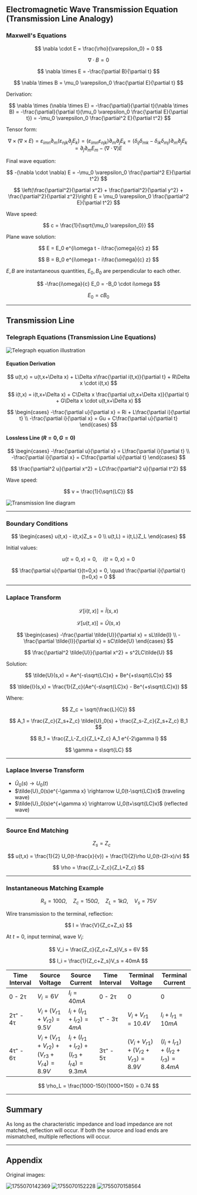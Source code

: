 ## Electromagnetic Wave Transmission Equation (Transmission Line Analogy)

### Maxwell's Equations

$$
\nabla \cdot E = \frac{\rho}{\varepsilon_0} = 0
$$

$$
\nabla \cdot B = 0
$$

$$
\nabla \times E = -\frac{\partial B}{\partial t}
$$

$$
\nabla \times B = \mu_0 \varepsilon_0 \frac{\partial E}{\partial t}
$$

Derivation:

$$
\nabla \times (\nabla \times E) = -\frac{\partial}{\partial t}(\nabla \times B)
= -\frac{\partial}{\partial t}(\mu_0 \varepsilon_0 \frac{\partial E}{\partial t})
= -\mu_0 \varepsilon_0 \frac{\partial^2 E}{\partial t^2}
$$

Tensor form:

$$
\nabla \times (\nabla \times E) = \varepsilon_{imn} \partial_m (\varepsilon_{njk} \partial_j E_k)
= (\varepsilon_{imn} \varepsilon_{njk}) \partial_m \partial_j E_k
= (\delta_{ij} \delta_{mk} - \delta_{ik} \delta_{mj}) \partial_m \partial_j E_k
= \partial_j \partial_m E_m - (\nabla \cdot \nabla) E
$$

Final wave equation:

$$
-(\nabla \cdot \nabla) E = -\mu_0 \varepsilon_0 \frac{\partial^2 E}{\partial t^2}
$$

$$
\left(\frac{\partial^2}{\partial x^2} + \frac{\partial^2}{\partial y^2} + \frac{\partial^2}{\partial z^2}\right) E = \mu_0 \varepsilon_0 \frac{\partial^2 E}{\partial t^2}
$$

Wave speed:

$$
c = \frac{1}{\sqrt{\mu_0 \varepsilon_0}}
$$

Plane wave solution:

$$
E = E_0 e^{i\omega t - i\frac{\omega}{c} z}
$$

$$
B = B_0 e^{i\omega t - i\frac{\omega}{c} z}
$$

$E, B$ are instantaneous quantities, $E_0, B_0$ are perpendicular to each other.

$$
-\frac{i\omega}{c} E_0 = -B_0 \cdot i\omega
$$

$$
E_0 = cB_0
$$

---

## Transmission Line

### Telegraph Equations (Transmission Line Equations)

![Telegraph equation illustration](./TransmissionLineEq.zh/1755069973511.png)

#### Equation Derivation

$$
u(t,x) = u(t,x+\Delta x) + L\Delta x\frac{\partial i(t,x)}{\partial t} + R\Delta x \cdot i(t,x)
$$

$$
i(t,x) = i(t,x+\Delta x) + C\Delta x \frac{\partial u(t,x+\Delta x)}{\partial t} + G\Delta x \cdot u(t,x+\Delta x)
$$

$$
\begin{cases}
-\frac{\partial u}{\partial x} = Ri + L\frac{\partial i}{\partial t} \\
-\frac{\partial i}{\partial x} = Gu + C\frac{\partial u}{\partial t}
\end{cases}
$$

#### Lossless Line ($R=0, G=0$)

$$
\begin{cases}
-\frac{\partial u}{\partial x} = L\frac{\partial i}{\partial t} \\
-\frac{\partial i}{\partial x} = C\frac{\partial u}{\partial t}
\end{cases}
$$

$$
\frac{\partial^2 u}{\partial x^2} = LC\frac{\partial^2 u}{\partial t^2}
$$

Wave speed:

$$
v = \frac{1}{\sqrt{LC}}
$$

![Transmission line diagram](./TransmissionLineEq.zh/1755071531442.png)

---

### Boundary Conditions

$$
\begin{cases}
u(t,x) - i(t,x)Z_s = 0 \\
u(t,L) = i(t,L)Z_L
\end{cases}
$$

Initial values:

$$
u(t=0,x) = 0, \quad i(t=0,x) = 0
$$

$$
\frac{\partial u}{\partial t}(t=0,x) = 0, \quad \frac{\partial i}{\partial t}(t=0,x) = 0
$$

---

### Laplace Transform

$$
\mathcal{L}[i(t,x)] = \tilde{I}(s,x)
$$

$$
\mathcal{L}[u(t,x)] = \tilde{U}(s,x)
$$

$$
\begin{cases}
-\frac{\partial \tilde{U}}{\partial x} = sL\tilde{I} \\
-\frac{\partial \tilde{I}}{\partial x} = sC\tilde{U}
\end{cases}
$$

$$
\frac{\partial^2 \tilde{U}}{\partial x^2} = s^2LC\tilde{U}
$$

Solution:

$$
\tilde{U}(s,x) = Ae^{-s\sqrt{LC}x} + Be^{+s\sqrt{LC}x}
$$

$$
\tilde{I}(s,x) = \frac{1}{Z_c}(Ae^{-s\sqrt{LC}x} - Be^{+s\sqrt{LC}x})
$$

Where:

$$
Z_c = \sqrt{\frac{L}{C}}
$$

$$
A_1 = \frac{Z_c}{Z_s+Z_c} \tilde{U}_0(s) + \frac{Z_s-Z_c}{Z_s+Z_c} B_1
$$

$$
B_1 = \frac{Z_L-Z_c}{Z_L+Z_c} A_1 e^{-2\gamma l}
$$

$$
\gamma = s\sqrt{LC}
$$

<!-- 
### If the source end is matched $Z_s = Z_c$

$A = \frac{Z_c}{Z_s+Z_c} \tilde{U}_0(s)$

$B = \frac{Z_c}{Z_s+Z_c} \frac{Z_L-Z_c}{Z_L+Z_c} e^{-2\gamma l} \tilde{U}_0(s)$

$\gamma = s\sqrt{LC}$
-->

---

### Laplace Inverse Transform

- $\tilde{U}_0(s) \rightarrow U_0(t)$
- $\tilde{U}_0(s)e^{-\gamma x} \rightarrow U_0(t-\sqrt{LC}x)$ (traveling wave)
- $\tilde{U}_0(s)e^{+\gamma x} \rightarrow U_0(t+\sqrt{LC}x)$ (reflected wave)

---

### Source End Matching


$$
\quad Z_s = Z_c
$$

$$
u(t,x) = \frac{1}{2} U_0(t-\frac{x}{v}) + \frac{1}{2}\rho U_0(t-(2l-x)/v)
$$

$$
\rho = \frac{Z_L-Z_c}{Z_L+Z_c}
$$

---

### Instantaneous Matching Example

$$
R_s = 100\Omega, \quad Z_c = 150\Omega, \quad Z_L = 1k\Omega, \quad
V_{s} = 75V
$$

Wire transmission to the terminal, reflection:

$$
I = \frac{V}{Z_c+Z_s}
$$

At $t=0$, input terminal, wave $V_i$:

$$
V_i = \frac{Z_c}{Z_c+Z_s}V_s = 6V
$$

$$
I_i = \frac{1}{Z_c+Z_s}V_s = 40mA
$$

| Time Interval | Source Voltage           | Source Current           | Time Interval | Terminal Voltage         | Terminal Current         |
| ------------- | ----------------------- | ------------------------| ------------- | ----------------------- | ----------------------- |
| 0 - 2τ        | $V_i = 6V$              | $I_i = 40mA$            | 0 - 2τ        | 0                       | 0                       |
| 2τ⁺ - 4τ      | $V_i + (V_{r1} + V_{r2}) = 9.5V$ | $I_i + (I_{r1} + I_{r2}) = 4mA$ | τ⁺ - 3τ    | $V_i + V_{r1} = 10.4V$ | $I_i + I_{r1} = 10mA$  |
| 4τ⁺ - 6τ      | $V_i + (V_{r1} + V_{r2}) + (V_{r3} + V_{r4}) = 8.9V$ | $I_i + (I_{r1} + I_{r2}) + (I_{r3} + I_{r4}) = 9.3mA$ | 3τ⁺ - 5τ    | $(V_i + V_{r1}) + (V_{r2} + V_{r3}) = 8.9V$ | $(I_i + I_{r1}) + (I_{r2} + I_{r3}) = 8.4mA$ |

$$
\rho_L = \frac{1000-150}{1000+150} = 0.74
$$

---

## Summary

As long as the characteristic impedance and load impedance are not matched, reflection will occur. If both the source and load ends are mismatched, multiple reflections will occur.

---

## Appendix

Original images:

![1755070142369](./TransmissionLineEq.zh/1755070142369.png)
![1755070152228](./TransmissionLineEq.zh/1755070152228.png)
![1755070158564](./TransmissionLineEq.zh/1755070158564.png)